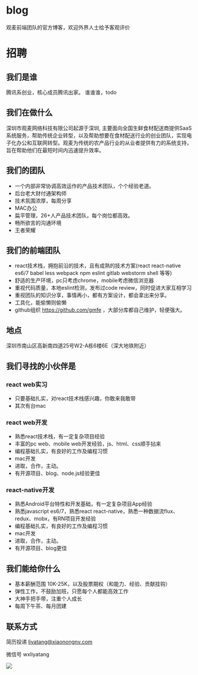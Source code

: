# blog

观麦前端团队的官方博客，欢迎外界人士给予客观评价

# 招聘

## 我们是谁

腾讯系创业，核心成员腾讯出家。 谁谁谁，todo

## 我们在做什么

深圳市观麦网络科技有限公司起源于深圳, 主要面向全国生鲜食材配送商提供SaaS系统服务，帮助传统企业转型，以及帮助想要在食材配送行业的创业团队，实现电子化办公和互联网转型。观麦为传统的农产品行业的从业者提供有力的系统支持，旨在帮助他们在最短时间内迅速提升效率。

## 我们的团队

- 一个内部非常协调高效运作的产品技术团队，个个经验老道。
- 后台老大财付通架构师
- 技术氛围浓厚，每周分享
- MAC办公
- 扁平管理，26+人产品技术团队，每个岗位都高效。
- 畅所欲言的沟通环境
- 王者荣耀

## 我们的前端团队
- react技术栈，拥抱前沿的技术，且有成熟的技术方案(react react-native es6/7 babel less webpack npm eslint gitlab webstorm shell 等等)
- 舒适的生产环境，pc只考虑chrome，mobile考虑微信浏览器
- 重视代码质量，本地eslint检测，发布过code review，同时促进大家互相学习
- 重视团队的知识分享，事情再小，都有方案设计，都会拿出来分享。
- 工具化，能偷懒则偷懒
- github组织 https://github.com/gmfe ，大部分库都自己维护，轻便强大。

## 地点
深圳市南山区高新南四道25号W2-A栋6楼6E（深大地铁附近）

## 我们寻找的小伙伴是

### react web实习

- 只要基础扎实，对react技术栈感兴趣，你敢来我敢带
- 其次有台mac

### react web开发

- 熟悉react技术栈，有一定复杂项目经验
- 丰富的pc web、mobile web开发经验，js、html、css顺手拈来
- 编程基础扎实，有良好的工作及编程习惯
- mac开发
- 进取，合作，主动。
- 有开源项目、blog、node.js经验更佳

### react-native开发

- 熟悉Android平台特性和开发基础，有一定复杂项目App经验
- 熟悉javascript es6/7，熟悉react react-native，熟悉一种数据流flux、redux、mobx，有RN项目开发经验
- 编程基础扎实，有良好的工作及编程习惯
- mac开发
- 进取，合作，主动。
- 有开源项目、blog更佳


## 我们能给你什么

- 基本薪酬范围 10K-25K，以及股票期权（和能力、经验、贡献挂钩）
- 弹性工作，不鼓励加班，只愿每个人都能高效工作
- 大神手把手带，注重个人成长
- 每周下午茶、每月团建

## 联系方式

简历投递 liyatang@xiaonongnv.com

微信号 wxliyatang

![](http://i4.buimg.com/567571/0e70df4e5856f5ad.png)
